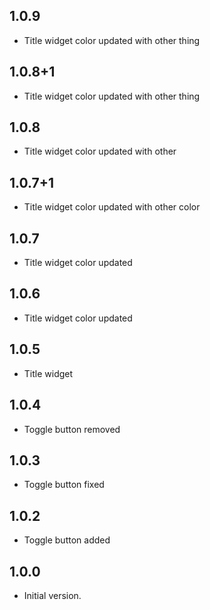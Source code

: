 ## 1.0.9

- Title widget color updated with other thing

## 1.0.8+1

- Title widget color updated with other thing

## 1.0.8

- Title widget color updated with other

## 1.0.7+1

- Title widget color updated with other color

## 1.0.7

- Title widget color updated

## 1.0.6

- Title widget color updated

## 1.0.5

- Title widget

## 1.0.4

- Toggle button removed

## 1.0.3

- Toggle button fixed

## 1.0.2

- Toggle button added

## 1.0.0

- Initial version.
